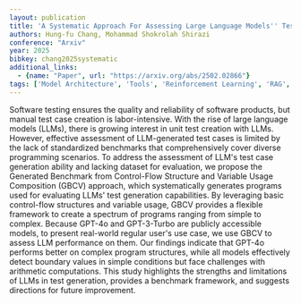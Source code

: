 ```yaml
---
layout: publication
title: 'A Systematic Approach For Assessing Large Language Models'' Test Case Generation Capability'
authors: Hung-fu Chang, Mohammad Shokrolah Shirazi
conference: "Arxiv"
year: 2025
bibkey: chang2025systematic
additional_links:
  - {name: "Paper", url: "https://arxiv.org/abs/2502.02866"}
tags: ['Model Architecture', 'Tools', 'Reinforcement Learning', 'RAG', 'GPT']
---
```

Software testing ensures the quality and reliability of software products,
but manual test case creation is labor-intensive. With the rise of large
language models (LLMs), there is growing interest in unit test creation with
LLMs. However, effective assessment of LLM-generated test cases is limited by
the lack of standardized benchmarks that comprehensively cover diverse
programming scenarios. To address the assessment of LLM's test case generation
ability and lacking dataset for evaluation, we propose the Generated Benchmark
from Control-Flow Structure and Variable Usage Composition (GBCV) approach,
which systematically generates programs used for evaluating LLMs' test
generation capabilities. By leveraging basic control-flow structures and
variable usage, GBCV provides a flexible framework to create a spectrum of
programs ranging from simple to complex. Because GPT-4o and GPT-3-Turbo are
publicly accessible models, to present real-world regular user's use case, we
use GBCV to assess LLM performance on them. Our findings indicate that GPT-4o
performs better on complex program structures, while all models effectively
detect boundary values in simple conditions but face challenges with arithmetic
computations. This study highlights the strengths and limitations of LLMs in
test generation, provides a benchmark framework, and suggests directions for
future improvement.
